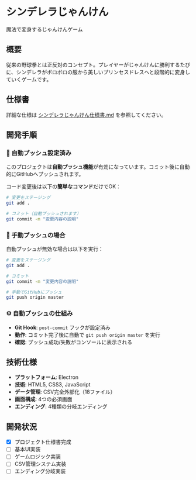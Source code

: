 # シンデレラじゃんけん

魔法で変身するじゃんけんゲーム

## 概要

従来の野球拳とは正反対のコンセプト。プレイヤーがじゃんけんに勝利するたびに、シンデレラがボロボロの服から美しいプリンセスドレスへと段階的に変身していくゲームです。

## 仕様書

詳細な仕様は [シンデレラじゃんけん仕様書.md](./シンデレラじゃんけん仕様書.md) を参照してください。

## 開発手順

### 🤖 自動プッシュ設定済み

このプロジェクトは**自動プッシュ機能**が有効になっています。コミット後に自動的にGitHubへプッシュされます。

コード変更後は以下の**簡単なコマンド**だけでOK：

```bash
# 変更をステージング
git add .

# コミット（自動プッシュされます）
git commit -m "変更内容の説明"
```

### 📝 手動プッシュの場合

自動プッシュが無効な場合は以下を実行：

```bash
# 変更をステージング
git add .

# コミット
git commit -m "変更内容の説明"

# 手動でGitHubにプッシュ
git push origin master
```

### ⚙️ 自動プッシュの仕組み

- **Git Hook**: `post-commit` フックが設定済み
- **動作**: コミット完了後に自動で `git push origin master` を実行
- **確認**: プッシュ成功/失敗がコンソールに表示される

## 技術仕様

- **プラットフォーム**: Electron
- **技術**: HTML5, CSS3, JavaScript
- **データ管理**: CSV完全外部化（18ファイル）
- **画面構成**: 4つの必須画面
- **エンディング**: 4種類の分岐エンディング

## 開発状況

- [x] プロジェクト仕様書完成
- [ ] 基本UI実装
- [ ] ゲームロジック実装
- [ ] CSV管理システム実装
- [ ] エンディング分岐実装